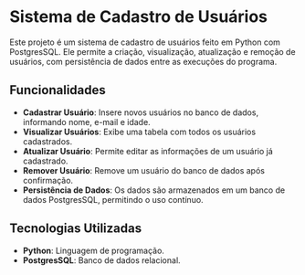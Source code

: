 #  Sistema de Cadastro de Usuários

Este projeto é um sistema de cadastro de usuários feito em Python com PostgresSQL. Ele permite a criação, visualização, atualização e remoção de usuários, com persistência de dados entre as execuções do programa.

## Funcionalidades

- **Cadastrar Usuário**: Insere novos usuários no banco de dados, informando nome, e-mail e idade.
- **Visualizar Usuários**: Exibe uma tabela com todos os usuários cadastrados.
- **Atualizar Usuário**: Permite editar as informações de um usuário já cadastrado.
- **Remover Usuário**: Remove um usuário do banco de dados após confirmação.
- **Persistência de Dados**: Os dados são armazenados em um banco de dados PostgresSQL, permitindo o uso contínuo.

## Tecnologias Utilizadas

- **Python**: Linguagem de programação.
- **PostgresSQL**: Banco de dados relacional.
